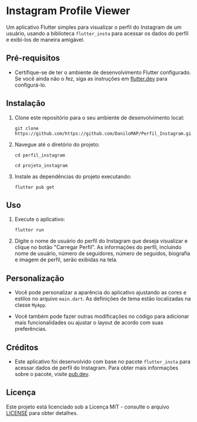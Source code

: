 # Instagram Profile Viewer

Um aplicativo Flutter simples para visualizar o perfil do Instagram de um usuário, usando a biblioteca `flutter_insta` para acessar os dados do perfil e exibi-los de maneira amigável.

## Pré-requisitos

- Certifique-se de ter o ambiente de desenvolvimento Flutter configurado. Se você ainda não o fez, siga as instruções em [flutter.dev](https://flutter.dev/docs/get-started/install) para configurá-lo.

## Instalação

1. Clone este repositório para o seu ambiente de desenvolvimento local:

   ```
   git clone https://github.com/https://github.com/DaniloMAP/Perfil_Instagram.git
   ```

2. Navegue até o diretório do projeto:

   ```
   cd perfil_instagram

   cd projeto_instagram
   ```

3. Instale as dependências do projeto executando:

   ```
   flutter pub get
   ```

## Uso

1. Execute o aplicativo:

   ```
   flutter run
   ```

2. Digite o nome de usuário do perfil do Instagram que deseja visualizar e clique no botão "Carregar Perfil". As informações do perfil, incluindo nome de usuário, número de seguidores, número de seguidos, biografia e imagem de perfil, serão exibidas na tela.

## Personalização

- Você pode personalizar a aparência do aplicativo ajustando as cores e estilos no arquivo `main.dart`. As definições de tema estão localizadas na classe `MyApp`.

- Você também pode fazer outras modificações no código para adicionar mais funcionalidades ou ajustar o layout de acordo com suas preferências.

## Créditos

- Este aplicativo foi desenvolvido com base no pacote `flutter_insta` para acessar dados de perfil do Instagram. Para obter mais informações sobre o pacote, visite [pub.dev](https://pub.dev/packages/flutter_insta).

## Licença

Este projeto está licenciado sob a Licença MIT - consulte o arquivo [LICENSE](LICENSE) para obter detalhes.
